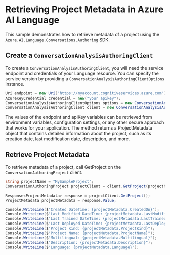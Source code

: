 # Retrieving Project Metadata in Azure AI Language

This sample demonstrates how to retrieve metadata of a project using the `Azure.AI.Language.Conversations.Authoring` SDK.

## Create a `ConversationAnalysisAuthoringClient`

To create a `ConversationAnalysisAuthoringClient`, you will need the service endpoint and credentials of your Language resource. You can specify the service version by providing a `ConversationAnalysisAuthoringClientOptions` instance.

```C# Snippet:CreateAuthoringClientForSpecificApiVersion
Uri endpoint = new Uri("https://myaccount.cognitiveservices.azure.com");
AzureKeyCredential credential = new("your apikey");
ConversationAnalysisAuthoringClientOptions options = new ConversationAnalysisAuthoringClientOptions(ConversationAnalysisAuthoringClientOptions.ServiceVersion.V2024_11_15_Preview);
ConversationAnalysisAuthoringClient client = new ConversationAnalysisAuthoringClient(endpoint, credential, options);
```

The values of the endpoint and apiKey variables can be retrieved from environment variables, configuration settings, or any other secure approach that works for your application. The method returns a ProjectMetadata object that contains detailed information about the project, such as its creation date, last modification date, description, and more.

## Retrieve Project Metadata

To retrieve metadata of a project, call GetProject on the `ConversationAuthoringProject` client.

```C# Snippet:Sample4_ConversationsAuthoring_GetProject
string projectName = "MySampleProject";
ConversationAuthoringProject projectClient = client.GetProject(projectName);

Response<ProjectMetadata> response = projectClient.GetProject();
ProjectMetadata projectMetadata = response.Value;

Console.WriteLine($"Created DateTime: {projectMetadata.CreatedOn}");
Console.WriteLine($"Last Modified DateTime: {projectMetadata.LastModifiedOn}");
Console.WriteLine($"Last Trained DateTime: {projectMetadata.LastTrainedOn}");
Console.WriteLine($"Last Deployed DateTime: {projectMetadata.LastDeployedOn}");
Console.WriteLine($"Project Kind: {projectMetadata.ProjectKind}");
Console.WriteLine($"Project Name: {projectMetadata.ProjectName}");
Console.WriteLine($"Multilingual: {projectMetadata.Multilingual}");
Console.WriteLine($"Description: {projectMetadata.Description}");
Console.WriteLine($"Language: {projectMetadata.Language}");
```
